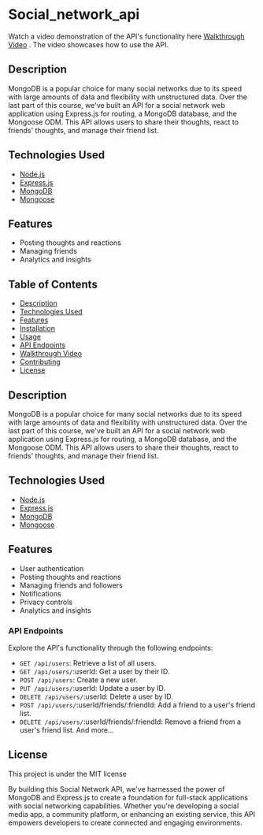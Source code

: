 # Social_network_api

Watch a video demonstration of the API's functionality here [Walkthrough Video](https://drive.google.com/file/d/1ehHgGtvoTI7NK3N7QKEBNpeeo3df0D5N/view)
. The video showcases how to use the API.


## Description

MongoDB is a popular choice for many social networks due to its speed with large amounts of data and flexibility with unstructured data. Over the last part of this course, we've built an API for a social network web application using Express.js for routing, a MongoDB database, and the Mongoose ODM. This API allows users to share their thoughts, react to friends' thoughts, and manage their friend list.


## Technologies Used

- [Node.js](https://nodejs.org/)
- [Express.js](https://expressjs.com/)
- [MongoDB](https://www.mongodb.com/)
- [Mongoose](https://mongoosejs.com/)


## Features

- Posting thoughts and reactions
- Managing friends
- Analytics and insights

## Table of Contents
- [Description](#description)
- [Technologies Used](#technologies-used)
- [Features](#features)
- [Installation](#installation)
- [Usage](#usage)
- [API Endpoints](#api-endpoints)
- [Walkthrough Video](#walkthrough-video)
- [Contributing](#contributing)
- [License](#license)

## Description

MongoDB is a popular choice for many social networks due to its speed with large amounts of data and flexibility with unstructured data. Over the last part of this course, we've built an API for a social network web application using Express.js for routing, a MongoDB database, and the Mongoose ODM. This API allows users to share their thoughts, react to friends' thoughts, and manage their friend list.

## Technologies Used

- [Node.js](https://nodejs.org/)
- [Express.js](https://expressjs.com/)
- [MongoDB](https://www.mongodb.com/)
- [Mongoose](https://mongoosejs.com/)

## Features

- User authentication
- Posting thoughts and reactions
- Managing friends and followers
- Notifications
- Privacy controls
- Analytics and insights


### API Endpoints

Explore the API's functionality through the following endpoints:

- `GET /api/users`: Retrieve a list of all users.
- `GET /api/users/`:userId: Get a user by their ID.
- `POST /api/users`: Create a new user.
- `PUT /api/users/`:userId: Update a user by ID.
- `DELETE /api/users/`:userId: Delete a user by ID.
- `POST /api/users/`:userId/friends/:friendId: Add a friend to a user's friend list.
- `DELETE /api/users/`:userId/friends/:friendId: Remove a friend from a user's friend list.
And more...


## License 

This project is under the MIT license


By building this Social Network API, we've harnessed the power of MongoDB and Express.js to create a foundation for full-stack applications with social networking capabilities. Whether you're developing a social media app, a community platform, or enhancing an existing service, this API empowers developers to create connected and engaging environments.